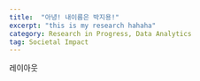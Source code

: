 ```yaml
---
title:  "아녕! 내이름은 박지용!"
excerpt: "this is my research hahaha"
category: Research in Progress, Data Analytics
tag: Societal Impact
---
```


레이아웃